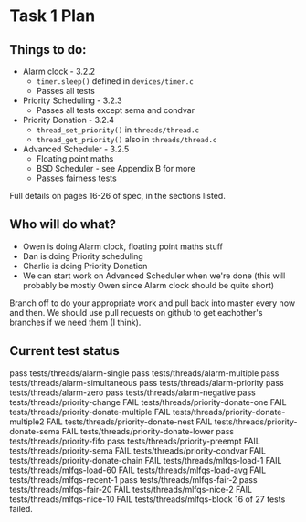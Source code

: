 Task 1 Plan
===========

Things to do:
-------------
* Alarm clock - 3.2.2
    * `timer.sleep()` defined in `devices/timer.c`
    * Passes all tests
* Priority Scheduling - 3.2.3
    * Passes all tests except sema and condvar
* Priority Donation - 3.2.4
    * `thread_set_priority()` in `threads/thread.c`
    * `thread_get_priority()` also in `threads/thread.c`
* Advanced Scheduler - 3.2.5
    * Floating point maths
    * BSD Scheduler - see Appendix B for more
    * Passes fairness tests

Full details on pages 16-26 of spec, in the sections listed.

Who will do what?
-----------------
* Owen is doing Alarm clock, floating point maths stuff
* Dan is doing Priority scheduling
* Charlie is doing Priority Donation
* We can start work on Advanced Scheduler when we're done (this will probably be mostly Owen since Alarm clock should be quite short)

Branch off to do your appropriate work and pull back into master every now and then. We should use pull requests on github to get eachother's branches if we need them (I think).

Current test status
-------------------
pass tests/threads/alarm-single
pass tests/threads/alarm-multiple
pass tests/threads/alarm-simultaneous
pass tests/threads/alarm-priority
pass tests/threads/alarm-zero
pass tests/threads/alarm-negative
pass tests/threads/priority-change
FAIL tests/threads/priority-donate-one
FAIL tests/threads/priority-donate-multiple
FAIL tests/threads/priority-donate-multiple2
FAIL tests/threads/priority-donate-nest
FAIL tests/threads/priority-donate-sema
FAIL tests/threads/priority-donate-lower
pass tests/threads/priority-fifo
pass tests/threads/priority-preempt
FAIL tests/threads/priority-sema
FAIL tests/threads/priority-condvar
FAIL tests/threads/priority-donate-chain
FAIL tests/threads/mlfqs-load-1
FAIL tests/threads/mlfqs-load-60
FAIL tests/threads/mlfqs-load-avg
FAIL tests/threads/mlfqs-recent-1
pass tests/threads/mlfqs-fair-2
pass tests/threads/mlfqs-fair-20
FAIL tests/threads/mlfqs-nice-2
FAIL tests/threads/mlfqs-nice-10
FAIL tests/threads/mlfqs-block
16 of 27 tests failed.
